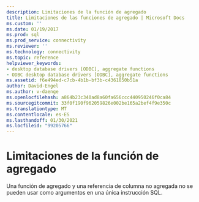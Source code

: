 ```yaml
---
description: Limitaciones de la función de agregado
title: Limitaciones de las funciones de agregado | Microsoft Docs
ms.custom: ''
ms.date: 01/19/2017
ms.prod: sql
ms.prod_service: connectivity
ms.reviewer: ''
ms.technology: connectivity
ms.topic: reference
helpviewer_keywords:
- desktop database drivers [ODBC], aggregate functions
- ODBC desktop database drivers [ODBC], aggregate functions
ms.assetid: f6e494ed-c7cb-4b1b-bf3b-c4361850b51a
author: David-Engel
ms.author: v-daenge
ms.openlocfilehash: a864b23c340ad8a60fa656ccc440950246f0ca84
ms.sourcegitcommit: 33f0f190f962059826e002be165a2bef4f9e350c
ms.translationtype: MT
ms.contentlocale: es-ES
ms.lasthandoff: 01/30/2021
ms.locfileid: "99205766"
---
```

# <a name="aggregate-function-limitations"></a>Limitaciones de la función de agregado
Una función de agregado y una referencia de columna no agregada no se pueden usar como argumentos en una única instrucción SQL.
